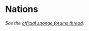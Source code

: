 # Nations

*See the [official sponge forums thread](https://forums.spongepowered.org/t/nations-v0-1-towny-like-protection-plugin/12127).*
